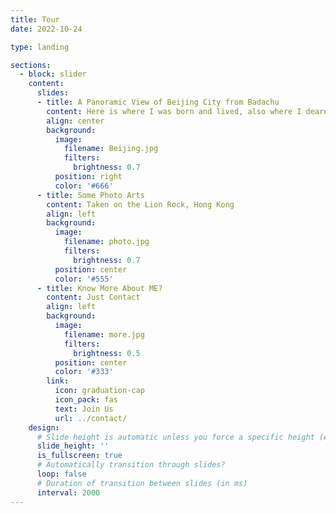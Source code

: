 ```yaml
---
title: Tour
date: 2022-10-24

type: landing

sections:
  - block: slider
    content:
      slides:
      - title: A Panoramic View of Beijing City from Badachu
        content: Here is where I was born and lived, also where I dearest in love with...
        align: center
        background:
          image:
            filename: Beijing.jpg
            filters:
              brightness: 0.7
          position: right
          color: '#666'
      - title: Some Photo Arts
        content: Taken on the Lion Rock, Hong Kong
        align: left
        background:
          image:
            filename: photo.jpg
            filters:
              brightness: 0.7
          position: center
          color: '#555'
      - title: Know More About ME?
        content: Just Contact
        align: left
        background:
          image:
            filename: more.jpg
            filters:
              brightness: 0.5
          position: center
          color: '#333'
        link:
          icon: graduation-cap
          icon_pack: fas
          text: Join Us
          url: ../contact/
    design:
      # Slide height is automatic unless you force a specific height (e.g. '400px')
      slide_height: ''
      is_fullscreen: true
      # Automatically transition through slides?
      loop: false
      # Duration of transition between slides (in ms)
      interval: 2000
---
```

